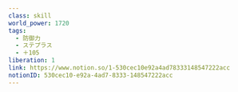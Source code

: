 ```yaml
---
class: skill
world_power: 1720
tags:
  - 防御力
  - ステプラス
  - ＋105
liberation: 1
link: https://www.notion.so/1-530cec10e92a4ad78333148547222acc
notionID: 530cec10-e92a-4ad7-8333-148547222acc
---
```

